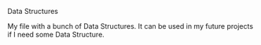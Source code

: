 Data Structures

My file with a bunch of Data Structures. It can be used in my future projects if I need some Data Structure.
